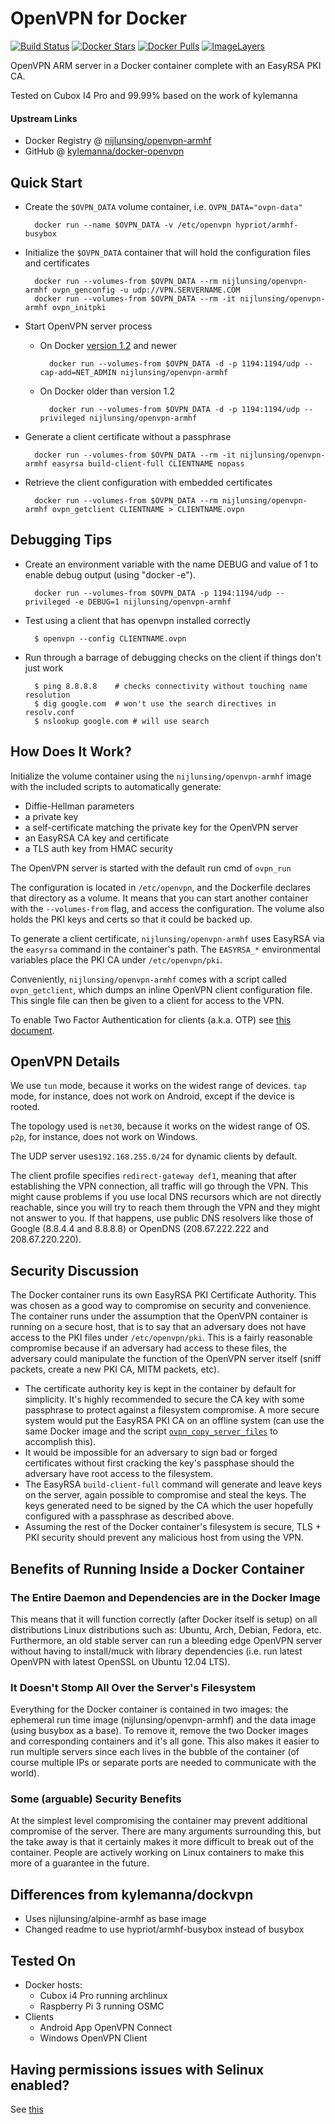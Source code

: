 # OpenVPN for Docker

[![Build Status](https://travis-ci.org/kylemanna/docker-openvpn.svg)](https://travis-ci.org/kylemanna/docker-openvpn)
[![Docker Stars](https://img.shields.io/docker/stars/nijlunsing/openvpn-armhf.svg)](https://hub.docker.com/r/nijlunsing/openvpn-armhf/)
[![Docker Pulls](https://img.shields.io/docker/pulls/nijlunsing/openvpn-armhf.svg)](https://hub.docker.com/r/nijlunsing/openvpn-armhf/)
[![ImageLayers](https://imagelayers.io/badge/nijlunsing/openvpn-armhf:latest.svg)](https://hub.docker.com/r/nijlunsing/openvpn-armhf/)


OpenVPN ARM server in a Docker container complete with an EasyRSA PKI CA.

Tested on Cubox I4 Pro and 99.99% based on the work of kylemanna

#### Upstream Links

* Docker Registry @ [nijlunsing/openvpn-armhf](https://hub.docker.com/r/nijlunsing/openvpn-armhf/)
* GitHub @ [kylemanna/docker-openvpn](https://github.com/kylemanna/docker-openvpn)


## Quick Start

* Create the `$OVPN_DATA` volume container, i.e. `OVPN_DATA="ovpn-data"`

        docker run --name $OVPN_DATA -v /etc/openvpn hypriot/armhf-busybox

* Initialize the `$OVPN_DATA` container that will hold the configuration files and certificates

        docker run --volumes-from $OVPN_DATA --rm nijlunsing/openvpn-armhf ovpn_genconfig -u udp://VPN.SERVERNAME.COM
        docker run --volumes-from $OVPN_DATA --rm -it nijlunsing/openvpn-armhf ovpn_initpki

* Start OpenVPN server process

    - On Docker [version 1.2](http://blog.docker.com/2014/08/announcing-docker-1-2-0/) and newer

            docker run --volumes-from $OVPN_DATA -d -p 1194:1194/udp --cap-add=NET_ADMIN nijlunsing/openvpn-armhf

    - On Docker older than version 1.2

            docker run --volumes-from $OVPN_DATA -d -p 1194:1194/udp --privileged nijlunsing/openvpn-armhf

* Generate a client certificate without a passphrase

        docker run --volumes-from $OVPN_DATA --rm -it nijlunsing/openvpn-armhf easyrsa build-client-full CLIENTNAME nopass

* Retrieve the client configuration with embedded certificates

        docker run --volumes-from $OVPN_DATA --rm nijlunsing/openvpn-armhf ovpn_getclient CLIENTNAME > CLIENTNAME.ovpn

## Debugging Tips

* Create an environment variable with the name DEBUG and value of 1 to enable debug output (using "docker -e").

        docker run --volumes-from $OVPN_DATA -p 1194:1194/udp --privileged -e DEBUG=1 nijlunsing/openvpn-armhf

* Test using a client that has openvpn installed correctly 

        $ openvpn --config CLIENTNAME.ovpn

* Run through a barrage of debugging checks on the client if things don't just work

        $ ping 8.8.8.8    # checks connectivity without touching name resolution
        $ dig google.com  # won't use the search directives in resolv.conf
        $ nslookup google.com # will use search

## How Does It Work?

Initialize the volume container using the `nijlunsing/openvpn-armhf` image with the
included scripts to automatically generate:

- Diffie-Hellman parameters
- a private key
- a self-certificate matching the private key for the OpenVPN server
- an EasyRSA CA key and certificate
- a TLS auth key from HMAC security

The OpenVPN server is started with the default run cmd of `ovpn_run`

The configuration is located in `/etc/openvpn`, and the Dockerfile
declares that directory as a volume. It means that you can start another
container with the `--volumes-from` flag, and access the configuration.
The volume also holds the PKI keys and certs so that it could be backed up.

To generate a client certificate, `nijlunsing/openvpn-armhf` uses EasyRSA via the
`easyrsa` command in the container's path.  The `EASYRSA_*` environmental
variables place the PKI CA under `/etc/openvpn/pki`.

Conveniently, `nijlunsing/openvpn-armhf` comes with a script called `ovpn_getclient`,
which dumps an inline OpenVPN client configuration file.  This single file can
then be given to a client for access to the VPN.

To enable Two Factor Authentication for clients (a.k.a. OTP) see [this document](/docs/otp.md).

## OpenVPN Details

We use `tun` mode, because it works on the widest range of devices.
`tap` mode, for instance, does not work on Android, except if the device
is rooted.

The topology used is `net30`, because it works on the widest range of OS.
`p2p`, for instance, does not work on Windows.

The UDP server uses`192.168.255.0/24` for dynamic clients by default.

The client profile specifies `redirect-gateway def1`, meaning that after
establishing the VPN connection, all traffic will go through the VPN.
This might cause problems if you use local DNS recursors which are not
directly reachable, since you will try to reach them through the VPN
and they might not answer to you. If that happens, use public DNS
resolvers like those of Google (8.8.4.4 and 8.8.8.8) or OpenDNS
(208.67.222.222 and 208.67.220.220).


## Security Discussion

The Docker container runs its own EasyRSA PKI Certificate Authority.  This was
chosen as a good way to compromise on security and convenience.  The container
runs under the assumption that the OpenVPN container is running on a secure
host, that is to say that an adversary does not have access to the PKI files
under `/etc/openvpn/pki`.  This is a fairly reasonable compromise because if an
adversary had access to these files, the adversary could manipulate the
function of the OpenVPN server itself (sniff packets, create a new PKI CA, MITM
packets, etc).

* The certificate authority key is kept in the container by default for
  simplicity.  It's highly recommended to secure the CA key with some
  passphrase to protect against a filesystem compromise.  A more secure system
  would put the EasyRSA PKI CA on an offline system (can use the same Docker
  image and the script [`ovpn_copy_server_files`](/docs/paranoid.md) to accomplish this).
* It would be impossible for an adversary to sign bad or forged certificates
  without first cracking the key's passphase should the adversary have root
  access to the filesystem.
* The EasyRSA `build-client-full` command will generate and leave keys on the
  server, again possible to compromise and steal the keys.  The keys generated
  need to be signed by the CA which the user hopefully configured with a passphrase
  as described above.
* Assuming the rest of the Docker container's filesystem is secure, TLS + PKI
  security should prevent any malicious host from using the VPN.


## Benefits of Running Inside a Docker Container

### The Entire Daemon and Dependencies are in the Docker Image

This means that it will function correctly (after Docker itself is setup) on
all distributions Linux distributions such as: Ubuntu, Arch, Debian, Fedora,
etc.  Furthermore, an old stable server can run a bleeding edge OpenVPN server
without having to install/muck with library dependencies (i.e. run latest
OpenVPN with latest OpenSSL on Ubuntu 12.04 LTS).

### It Doesn't Stomp All Over the Server's Filesystem

Everything for the Docker container is contained in two images: the ephemeral
run time image (nijlunsing/openvpn-armhf) and the data image (using busybox as a
base).  To remove it, remove the two Docker images and corresponding containers
and it's all gone.  This also makes it easier to run multiple servers since
each lives in the bubble of the container (of course multiple IPs or separate
ports are needed to communicate with the world).

### Some (arguable) Security Benefits

At the simplest level compromising the container may prevent additional
compromise of the server.  There are many arguments surrounding this, but the
take away is that it certainly makes it more difficult to break out of the
container.  People are actively working on Linux containers to make this more
of a guarantee in the future.

## Differences from kylemanna/dockvpn

* Uses nijlunsing/alpine-armhf as base image
* Changed readme to use hypriot/armhf-busybox instead of busybox

## Tested On

* Docker hosts:
  * Cubox i4 Pro running archlinux
  * Raspberry Pi 3 running OSMC
* Clients
  * Android App OpenVPN Connect 
  * Windows OpenVPN Client
  
## Having permissions issues with Selinux enabled?

See [this](docs/selinux.md)
